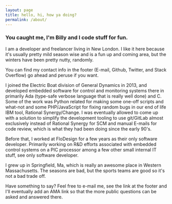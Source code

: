 ```yaml
---
layout: page
title: hello, hi, how ya doing?
permalink: /about/
---
```


### You caught me, I'm Billy and I code stuff for fun.

I am a developer and freelancer living in New London. I like it here because it's usually pretty mild season wise and is a fun up and coming area, but the winters have been pretty nutty, randomly.

You can find my contact info in the footer (E-mail, Github, Twitter, and Stack Overflow) go ahead and peruse if you want.

I joined the Electric Boat division of General Dynamics in 2013, and developed embedded software for control and monitoring systems there in primarily Ada (type-safe verbose language that is really well done) and C. Some of the work was Python related for making some one-off scripts and what-not and some PHP/JavaScript for fixing random bugs in our end of life IBM tool, Rational Synergy/Change. I was eventually allowed to come up with a solution to simplify the development tooling to use git/GitLab almost exclusively instead of Rational Synergy for SCM and manual E-mails for code review, which is what they had been doing since the early 90's.

Before that, I worked at FloDesign for a few years as their only software developer. Primarily working on R&D efforts associated with embedded control systems on a PIC processor among a few other small internal IT stuff, see only software developer.

I grew up in Springfield, Ma, which is really an awesome place in Western Massachusetts. The seasons are bad, but the sports teams are good so it's not a bad trade off.

Have something to say? Feel free to e-mail me, see the link at the footer and I'll eventually add an AMA link so that the more public questions can be asked and answered there.
